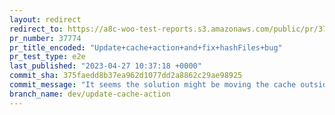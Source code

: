```yaml
---
layout: redirect
redirect_to: https://a8c-woo-test-reports.s3.amazonaws.com/public/pr/37774/e2e/index.html
pr_number: 37774
pr_title_encoded: "Update+cache+action+and+fix+hashFiles+bug"
pr_test_type: e2e
last_published: "2023-04-27 10:37:18 +0000"
commit_sha: 375faedd8b37ea962d1077dd2a8862c29ae98925
commit_message: "It seems the solution might be moving the cache outside node_modules."
branch_name: dev/update-cache-action
---
```

